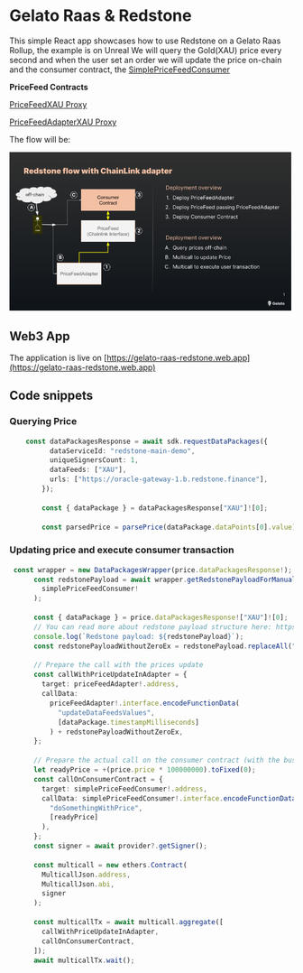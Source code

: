 
# Gelato Raas & Redstone
This simple React app showcases how to use Redstone on a Gelato Raas Rollup, the example is on Unreal
We will query the Gold(XAU) price every second and when the user set an order we will update the price on-chain and the consumer contract, the [SimplePriceFeedConsumer](https://unreal.blockscout.com/address/0x780AdF749BB8888c9FF7c5660DD50eA69080e753?tab=contract)

**PriceFeed Contracts**

[PriceFeedXAU Proxy](https://unreal.blockscout.com/address/0xD35c5551F3f63FF2992754db33165b11E81dAA73?tab=contract)

[PriceFeedAdapterXAU Proxy](https://unreal.blockscout.com/address/0x2FFC7f9A8147117C980F42017db09B1A2cE1d501?tab=contract)

The flow will be:

 <img src="docs/flow-redstone.png" width="500"/>


## Web3 App
The application is live on
[https://gelato-raas-redstone.web.app](https://gelato-raas-redstone.web.app)



 ## Code snippets

 ### Querying Price
```typescript
    const dataPackagesResponse = await sdk.requestDataPackages({
          dataServiceId: "redstone-main-demo",
          uniqueSignersCount: 1,
          dataFeeds: ["XAU"],
          urls: ["https://oracle-gateway-1.b.redstone.finance"],
        });

        const { dataPackage } = dataPackagesResponse["XAU"]![0];

        const parsedPrice = parsePrice(dataPackage.dataPoints[0].value);
```

### Updating price and execute consumer transaction

```typescript
 const wrapper = new DataPackagesWrapper(price.dataPackagesResponse!);
      const redstonePayload = await wrapper.getRedstonePayloadForManualUsage(
        simplePriceFeedConsumer!
      );

      const { dataPackage } = price.dataPackagesResponse!["XAU"]![0];
      // You can read more about redstone payload structure here: https://docs.redstone.finance/docs/smart-contract-devs/how-it-works#data-packing-off-chain-data-encoding
      console.log(`Redstone payload: ${redstonePayload}`);
      const redstonePayloadWithoutZeroEx = redstonePayload.replaceAll("0x", "");

      // Prepare the call with the prices update
      const callWithPriceUpdateInAdapter = {
        target: priceFeedAdapter!.address,
        callData:
          priceFeedAdapter!.interface.encodeFunctionData(
            "updateDataFeedsValues",
            [dataPackage.timestampMilliseconds]
          ) + redstonePayloadWithoutZeroEx,
      };

      // Prepare the actual call on the consumer contract (with the business logic)
      let readyPrice = +(price.price * 100000000).toFixed(0);
      const callOnConsumerContract = {
        target: simplePriceFeedConsumer!.address,
        callData: simplePriceFeedConsumer!.interface.encodeFunctionData(
          "doSomethingWithPrice",
          [readyPrice]
        ),
      };
      const signer = await provider?.getSigner();

      const multicall = new ethers.Contract(
        MulticallJson.address,
        MulticallJson.abi,
        signer
      );

      const multicallTx = await multicall.aggregate([
        callWithPriceUpdateInAdapter,
        callOnConsumerContract,
      ]);
      await multicallTx.wait();
```

